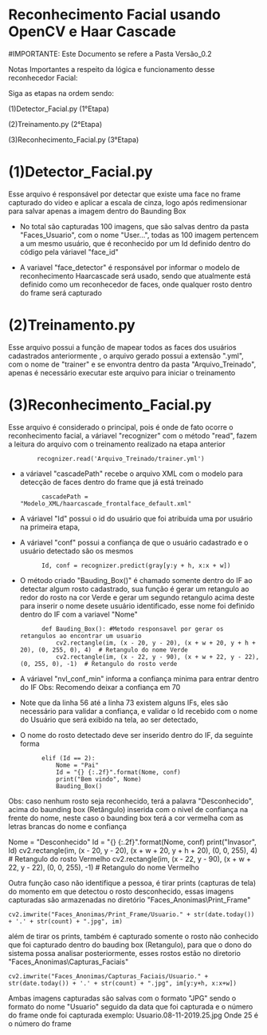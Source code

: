 # Reconhecimento Facial usando OpenCV e Haar Cascade

#IMPORTANTE: Este Documento se refere a Pasta Versão_0.2

Notas Importantes a respeito da lógica e funcionamento desse reconhecedor Facial:

Siga as etapas na ordem sendo:

(1)Detector_Facial.py (1°Etapa)

(2)Treinamento.py (2°Etapa)

(3)Reconhecimento_Facial.py (3°Etapa)


# (1)Detector_Facial.py
Esse arquivo é responsável por detectar que existe uma face no frame capturado do video
e aplicar a escala de cinza, logo após redimensionar para salvar apenas a imagem dentro do
Baunding Box

- No total são capturadas 100 imagens, que são salvas dentro da pasta "Faces_Usuario", com o
nome "User...", todas as 100 imagem pertencem a um mesmo usuário, que é reconhecido por um Id
definido dentro do código pela váriavel "face_id"

- A variavel "face_detector" é responsável por informar o modelo de reconhecimento Haarcascade
será usado, sendo que atualmente está definido como um reconhecedor de faces, onde qualquer rosto
dentro do frame será capturado

# (2)Treinamento.py
Esse arquivo possui a função de mapear todos as faces dos usuários cadastrados anteriormente
, o arquivo gerado possui a extensão ".yml", com o nome de "trainer" e se envontra dentro
da pasta "Arquivo_Treinado", apenas é necessário executar este arquivo para iniciar o treinamento


# (3)Reconhecimento_Facial.py
Esse arquivo é considerado o principal, pois é onde de fato ocorre o reconhecimento facial,
a váriavel "recognizer" com o método "read", fazem a leitura do arquivo com o treinamento realizado
na etapa anterior

            recognizer.read('Arquivo_Treinado/trainer.yml')

- a váriavel "cascadePath" recebe o arquivo XML com o modelo para detecção de faces dentro do frame
que já está treinado

            cascadePath = "Modelo_XML/haarcascade_frontalface_default.xml"

- A váriavel "Id" possui o id do usuário que foi atribuida uma por usuário na primeira etapa,

- A váriavel "conf" possui a confiança de que o usuário cadastrado e o usuário detectado são os mesmos

            Id, conf = recognizer.predict(gray[y:y + h, x:x + w])

- O método criado "Bauding_Box()" é chamado somente dentro do IF ao detectar algum rosto cadastrado, sua função é gerar um retangulo ao redor do rosto na cor Verde e gerar um segundo retangulo acima deste para inserir o nome desete usuário identificado, esse nome foi definido dentro do IF com a variavel "Nome"

            def Bauding_Box(): #Metodo responsavel por gerar os retangulos ao encontrar um usuario
                cv2.rectangle(im, (x - 20, y - 20), (x + w + 20, y + h + 20), (0, 255, 0), 4)  # Retangulo do nome Verde
                cv2.rectangle(im, (x - 22, y - 90), (x + w + 22, y - 22), (0, 255, 0), -1)  # Retangulo do rosto verde

- A váriavel "nvl_conf_min" informa a confiança minima para entrar dentro do IF
Obs: Recomendo deixar a confiança em 70

- Note que da linha 56 até a linha 73 existem alguns IFs, eles são necessário para validar a
confiança, e validar o Id recebido com o nome do Usuário que será exibido na tela, ao ser detectado,

- O nome do rosto detectado deve ser inserido dentro do IF, da seguinte forma

            elif (Id == 2):
                Nome = "Pai"
                Id = "{} {:.2f}".format(Nome, conf)
                print("Bem vindo", Nome)
                Bauding_Box()


Obs: caso nenhum rosto seja reconhecido, terá a palavra "Desconhecido", acima do baunding box (Retângulo)
inserida com o nivel de confiança na frente do nome, neste caso o baunding box terá a cor vermelha com as letras brancas do nome e confiança

Nome = "Desconhecido"
            Id = "{} {:.2f}".format(Nome, conf)
            print("Invasor", Id)
            cv2.rectangle(im, (x - 20, y - 20), (x + w + 20, y + h + 20), (0, 0, 255), 4)  # Retangulo do rosto Vermelho
            cv2.rectangle(im, (x - 22, y - 90), (x + w + 22, y - 22), (0, 0, 255), -1)  # Retangulo do nome Vermelho

Outra função caso não identifique a pessoa, é tirar prints (capturas de tela) do momento em que detectou o rosto desconhecido, essas imagens capturadas são armazenadas no diretório "Faces_Anonimas\Print_Frame"

	cv2.imwrite("Faces_Anonimas/Print_Frame/Usuario." + str(date.today()) + '.' + str(count) + ".jpg", im)

além de tirar os prints, também é capturado somente o rosto não conhecido que foi capturado dentro do bauding box (Retangulo), para que o dono do sistema possa  analisar posteriormente, esses rostos estão no diretorio "Faces_Anonimas\Capturas_Faciais"

	cv2.imwrite("Faces_Anonimas/Capturas_Faciais/Usuario." + str(date.today()) + '.' + str(count) + ".jpg", im[y:y+h, x:x+w])

Ambas imagens capturadas são salvas com o formato "JPG" sendo o formato do nome "Usuario" seguido da data que foi capturada e o número do frame onde foi capturada
exemplo: Usuario.08-11-2019.25.jpg
Onde 25 é o número do frame





